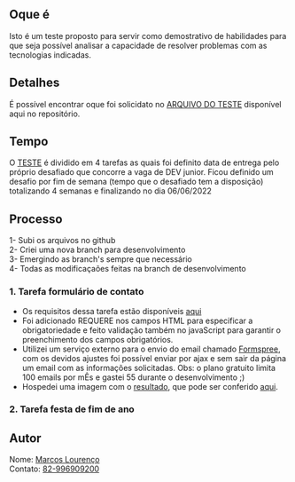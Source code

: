 ## Oque é 
Isto é um teste proposto para servir como demostrativo de habilidades para que seja possível analisar a capacidade de resolver problemas com as tecnologias indicadas.

## Detalhes
É possível encontrar oque foi solicidato no [ARQUIVO DO TESTE](https://github.com/skymarkos7/teste_junor_php/blob/master/LEIA-ME.pdf) disponível aqui no repositório.


## Tempo
O [TESTE](https://github.com/skymarkos7/teste_junor_php/blob/master/LEIA-ME.pdf) é dividido em 4 tarefas as quais foi definito data de entrega pelo próprio desafiado que concorre a vaga de DEV junior. Ficou definido um desafio por fim de semana (tempo que o desafiado tem a disposição) totalizando 4 semanas e finalizando no dia 06/06/2022

## Processo
1- Subi os arquivos no github  
2- Criei uma nova branch para desenvolvimento  
3- Emergindo as branch's sempre que necessário  
4- Todas as modificaçaões feitas na branch de desenvolvimento

### 1. Tarefa formulário de contato  
- Os requisitos  dessa tarefa estão disponíveis [aqui](https://github.com/skymarkos7/teste_junor_php/blob/master/LEIA-ME.pdf)
- Foi adicionado REQUERE nos campos HTML para especificar a obrigatoriedade e feito validação também no javaScript para garantir o preenchimento dos campos obrigatórios.
- Utilizei um serviço externo para o envio do email chamado [
Formspree](https://formspree.io/), com os devidos ajustes foi possível enviar por ajax e sem sair da página um email com as informações solicitadas. Obs: o plano gratuito limita 100 emails por mÊs e gastei 55 durante o desenvolvimento ;)
- Hospedei uma imagem com o [resultado](https://estoque.lourencoautopecas.com.br/Capturar.PNG), que pode ser conferido [aqui](https://estoque.lourencoautopecas.com.br/Capturar.PNG).

### 2. Tarefa festa de fim de ano  


## Autor
Nome: [Marcos Lourenço](https://www.linkedin.com/in/skymarkos7/)    
Contato: [82-996909200](https://api.whatsapp.com/send?phone=5582996909200&text=oi%20Marcos%20te%20achei%20pelo%20git%20hub%20no%20projeto%20PHP%20junior)

